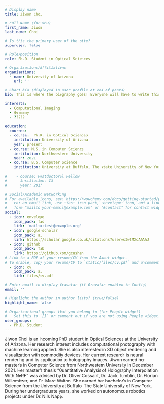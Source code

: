 ```yaml
---
# Display name
title: Jiwon Choi

# Full Name (for SEO)
first_name: Jiwon
last_name: Choi

# Is this the primary user of the site?
superuser: false

# Role/position
role: Ph.D. Student in Optical Sciences

# Organizations/Affiliations
organizations:
  - name: University of Arizona
    url: ''

# Short bio (displayed in user profile at end of posts)
bio: This is where the biography goes! Everyone will have to write this.

interests:
  - Computational Imaging
  - Germany
  - ????? 
  
education:
  courses:
  - course:  Ph.D. in Optical Sciences
    institution: University of Arizona
    year: present
  - course: M.S. in Computer Science
    institution: Northwestern University
    year: 2021
  - course: B.S. Computer Science
    institution: University at Buffalo, The state University of New York
    
#    - course: Postdoctoral Fellow
#      institution: I3
#      year: 2017

# Social/Academic Networking
# For available icons, see: https://wowchemy.com/docs/getting-started/page-builder/#icons
#   For an email link, use "fas" icon pack, "envelope" icon, and a link in the
#   form "mailto:your-email@example.com" or "#contact" for contact widget.
social:
  - icon: envelope
    icon_pack: fas
    link: 'mailto:test@example.org'
  - icon: google-scholar
    icon_pack: ai
    link: https://scholar.google.co.uk/citations?user=sIwtMXoAAAAJ
  - icon: github
    icon_pack: fab
    link: https://github.com/gcushen
# Link to a PDF of your resume/CV from the About widget.
# To enable, copy your resume/CV to `static/files/cv.pdf` and uncomment the lines below.
  - icon: cv
    icon_pack: ai
    link: files/cv.pdf

# Enter email to display Gravatar (if Gravatar enabled in Config)
email: ''

# Highlight the author in author lists? (true/false)
highlight_name: false

# Organizational groups that you belong to (for People widget)
#   Set this to `[]` or comment out if you are not using People widget.
user_groups:
  - Ph.D. Student
---
```


Jiwon Choi is an incoming PhD student in Optical Sciences at the University of Arizona. Her research interest includes computational photography with machine learning applied. She is also interested in 3D object rendering and visualization with commodity devices. Her current research is neural rendering and its application to holography images.
Jiwon earned her master’s in Computer Science from Northwestern University in December 2021. Her master’s thesis “Quantitative Analysis of Holography Interpolation With NeRF” was advised by Dr. Oliver Cossairt, Dr. Jack Tumblin, Dr. Florian Willomitzer, and Dr. Marc Walton. She earned her bachelor’s in Computer Science from the University at Buffalo, The State University of New York. During her undergraduate years, she worked on autonomous robotics projects under Dr. Nils Napp.



